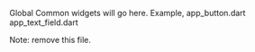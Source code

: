 Global Common widgets will go here.
Example,
app_button.dart
app_text_field.dart

Note: remove this file.
